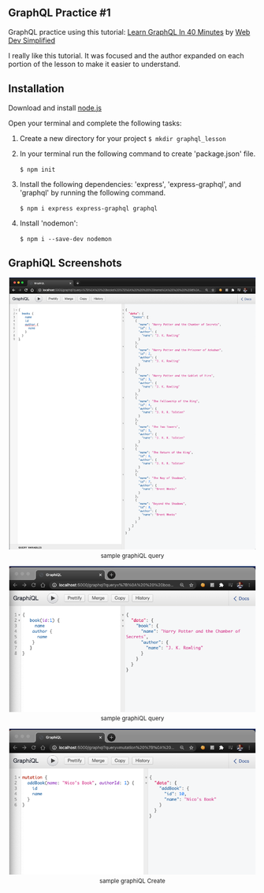 ## GraphQL Practice #1

GraphQL practice using this tutorial:
[Learn GraphQL In 40 Minutes](https://www.youtube.com/watch?v=ZQL7tL2S0oQ) by [Web Dev Simplified](https://www.youtube.com/channel/UCFbNIlppjAuEX4znoulh0Cw)

I really like this tutorial. It was focused and the author expanded on each portion of the lesson to make it easier to understand.

## Installation

Download and install [node.js](https://nodejs.org/en/download/)

Open your terminal and complete the following tasks:

1. Create a new directory for your project
    `$ mkdir graphql_lesson`
2. In your terminal run the following command to create 'package.json' file.

    `$ npm init`
3. Install the following dependencies: 'express', 'express-graphql', and 'graphql' by running the following command.

    `$ npm i express express-graphql graphql`

4. Install 'nodemon':

    `$ npm i --save-dev nodemon`


## GraphiQL Screenshots

<p align="center">
<img src="graphiQL_sample.png" width="500"><br/>
<small>sample graphiQL query</small>
</p>

<p align="center">
<img src="graphiQL_sample2.png" width="500"><br/>
<small>sample graphiQL query</small>
</p>

<p align="center">
<img src="graphiQL_add_book.png" width="500"><br/>
<small>sample graphiQL Create</small>
</p>